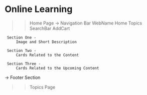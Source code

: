# Online Learning
  
  >> Home Page
  -> Navigation Bar
     WebName         Home         Topics         SearchBar         AddCart

     Section One -
         Image and Short Description

     Section Two -
         Cards Related to the Content

     Section Three - 
         Cards Related to the Upcoming Content

  -> Footer Section                

  >> Topics Page